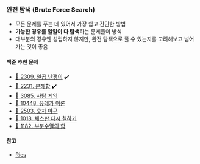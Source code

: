 ### 완전 탐색 (Brute Force Search)

- 모든 문제를 푸는 데 있어서 가장 쉽고 간단한 방법
- **가능한 경우를 일일이 다 탐색**하는 문제풀이 방식
- 대부분의 경우엔 성립하지 않지만, 완전 탐색으로 풀 수 있는지를 고려해보고 넘어가는 것이 좋음

#### 백준 추천 문제

- [🥉 2309. 일곱 난쟁이](https://www.acmicpc.net/problem/2309) ✔️
- [🥉 2231. 분해합](https://www.acmicpc.net/problem/2231) ✔️
- [🥈 3085. 사탕 게임](https://www.acmicpc.net/problem/3085)
- [🥉 10448. 유레카 이론](https://www.acmicpc.net/problem/10448)
- [🥈 2503. 숫자 야구](https://www.acmicpc.net/problem/2503)
- [🥈 1018. 체스판 다시 칠하기](https://www.acmicpc.net/problem/1018)
- [🥈 1182. 부분수열의 합](https://www.acmicpc.net/problem/1182)

#### 참고

- [Ries](https://m.blog.naver.com/kks227/220769870195)
